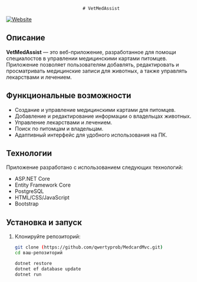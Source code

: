                                  # VetMedAssist

[![Website](https://vetmedassist.onrender.com/)](https://vetmedassist.onrender.com/)

## Описание

**VetMedAssist** — это веб-приложение, разработанное для помощи специалостов в управлении медицинскими картами питомцев. Приложение позволяет пользователям добавлять, редактировать и просматривать медицинские записи для животных, а также управлять лекарствами и лечением.

## Функциональные возможности

- Создание и управление медицинскими картами для питомцев.
- Добавление и редактирование информации о владельцах животных.
- Управление лекарствами и лечением.
- Поиск по питомцам и владельцам.
- Адаптивный интерфейс для удобного использования на ПК.

## Технологии

Приложение разработано с использованием следующих технологий:

- ASP.NET Core
- Entity Framework Core
- PostgreSQL
- HTML/CSS/JavaScript
- Bootstrap

## Установка и запуск

1. Клонируйте репозиторий:

   ```bash
   git clone (https://github.com/qwertyprob/MedcardMvc.git)
   cd ваш-репозиторий

   dotnet restore
   dotnet ef database update
   dotnet run


